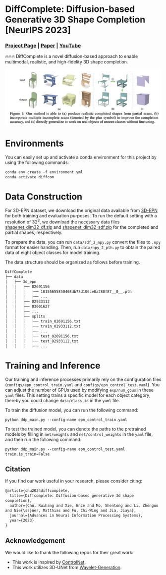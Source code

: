 # DiffComplete: Diffusion-based Generative 3D Shape Completion [NeurIPS 2023] 

### [**Project Page**](https://ruihangchu.com/diffcomplete.html) | [**Paper**](https://arxiv.org/abs/2306.16329) | [**YouTube**](https://www.youtube.com/watch?v=aCBu5yZEvVI)

🔥🔥🔥 DiffComplete is a novel diffusion-based approach to enable multimodal, realistic, and high-fidelity 3D shape completion.

![teaser](images/teaser.png)

# Environments
You can easily set up and activate a conda environment for this project by using the following commands:
```angular2html
conda env create -f environment.yml
conda activate diffcom
```

# Data Construction
For 3D-EPN dataset, we download the original data available from [3D-EPN](https://graphics.stanford.edu/projects/cnncomplete/data.html) for both training and evaluation purposes.
To run the default setting with a resolution of $32^3$, we download the necessary data files [shapenet_dim32_df.zip](http://kaldir.vc.in.tum.de/adai/CNNComplete/shapenet_dim32_df.zip) and [shapenet_dim32_sdf.zip](http://kaldir.vc.in.tum.de/adai/CNNComplete/shapenet_dim32_sdf.zip) for the completed and partial shapes, respectively. 

To prepare the data, you can run ```data/sdf_2_npy.py``` convert the files to ```.npy``` format for easier handling. Then, run ```data/npy_2_pth.py``` to obtain the paired data of eight object classes for model training.

The data structure should be organized as follows before training.

```
DiffComplete
├── data
│   ├── 3d_epn
│   │   ├── 02691156
│   │   │   ├── 10155655850468db78d106ce0a280f87__0__.pth
│   │   │   ├── ...  
│   │   ├── 02933112
│   │   ├── 03001627
│   │   ├── ...
│   │   ├── splits
│   │   │   ├── train_02691156.txt
│   │   │   ├── train_02933112.txt
│   │   │   ├── ...  
│   │   │   ├── test_02691156.txt
│   │   │   ├── test_02933112.txt
│   │   │   ├── ...  
```

# Training and Inference
Our training and inference processes primarily rely on the configuration files (```configs/epn_control_train.yaml``` and ```configs/epn_control_test.yaml```). You can adjust the number of GPUs used by modifying ```exp/num_gpus``` in these ```yaml``` files. This setting trains a specific model for each object category; thereby you could change ```data/class_id``` in the ```yaml``` file.

To train the diffusion model, you can run the following command:
```angular2html
python ddp_main.py --config-name epn_control_train.yaml
```

To test the trained model, you can denote the paths to the pretrained models by filling in ```net/weights``` and ```net/control_weights``` in the ```yaml``` file, and then run the following command:
```angular2html
python ddp_main.py --config-name epn_control_test.yaml train.is_train=False
```


## Citation
If you find our work useful in your research, please consider citing:
```
@article{chu2024diffcomplete,
  title={Diffcomplete: Diffusion-based generative 3d shape completion},
  author={Chu, Ruihang and Xie, Enze and Mo, Shentong and Li, Zhenguo and Nie{\ss}ner, Matthias and Fu, Chi-Wing and Jia, Jiaya},
  journal={Advances in Neural Information Processing Systems},
  year={2023}
}
```


## Acknowledgement

We would like to thank the following repos for their great work:

- This work is inspired by [ControlNet](https://github.com/lllyasviel/ControlNet).
- This work utilizes 3D-UNet from [Wavelet-Generation](https://github.com/edward1997104/Wavelet-Generation).
